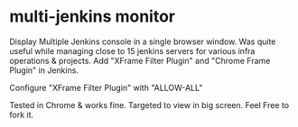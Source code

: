 # multi-jenkins monitor
Display Multiple Jenkins console in a single browser window. Was quite useful while managing close to 15 jenkins servers for various infra operations & projects.
Add "XFrame Filter Plugin" and "Chrome Frame Plugin" in Jenkins.

Configure "XFrame Filter Plugin" with "ALLOW-ALL"

Tested in Chrome & works fine.
Targeted to view in big screen.
Feel Free to fork it.
